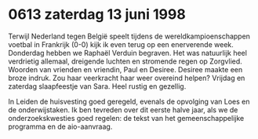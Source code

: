# 0613 zaterdag 13 juni 1998
Terwijl Nederland tegen België speelt tijdens de wereldkampioenschappen voetbal in Frankrijk (0-0) kijk ik even terug op een enerverende week. Donderdag hebben we Raphaël Verduin begraven. Het was natuurlijk heel verdrietig allemaal, dreigende luchten en stromende regen op Zorgvlied. Woorden van vrienden en vriendin, Paul en Desiree. Desiree maakte een broze indruk. Zou haar veerkracht haar weer overeind helpen? Vrijdag en zaterdag slaapfeestje van Sara. Heel rustig en gezellig. 

In Leiden de huisvesting goed geregeld, evenals de opvolging van Loes en de onderwijstaken. Ik ben tevreden over dit eerste halve jaar, als we de onderzoekskwesties goed regelen: de tekst van het gemeenschappelijke programma en de aio-aanvraag.